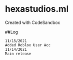 # hexastudios.ml

Created with CodeSandbox

##Log

```
11/15/2021
Added Roblox User Acc
11/14/2021
Main release
```
